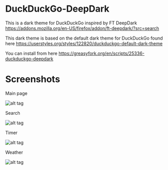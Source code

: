# DuckDuckGo-DeepDark
This is a dark theme for DuckDuckGo inspired by FT DeepDark https://addons.mozilla.org/en-US/firefox/addon/ft-deepdark/?src=search

This dark theme is based on the default dark theme for DuckDuckGo found here https://userstyles.org/styles/122820/duckduckgo-default-dark-theme

You can install from here https://greasyfork.org/en/scripts/25336-duckduckgo-deepdark

# Screenshots
Main page

![alt tag](https://i.imgur.com/8uvuxyp.png)

Search

![alt tag](https://i.imgur.com/K36Quq8.png)

Timer

![alt tag](https://i.imgur.com/0B09jac.png)

Weather

![alt tag](https://i.imgur.com/7dzMsdw.png)
